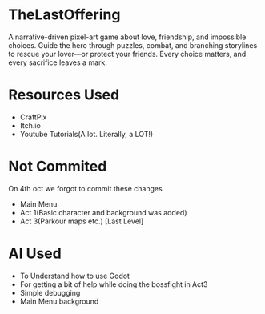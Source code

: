 # TheLastOffering
A narrative-driven pixel-art game about love, friendship, and impossible choices. Guide the hero through puzzles, combat, and branching storylines to rescue your lover—or protect your friends. Every choice matters, and every sacrifice leaves a mark.


# Resources Used
* CraftPix
* Itch.io
* Youtube Tutorials(A lot. Literally, a LOT!)


# Not Commited
On 4th oct we forgot to commit these changes
* Main Menu
* Act 1(Basic character and background was added)
* Act 3(Parkour maps etc.) [Last Level]

# AI Used
* To Understand how to use Godot
* For getting a bit of help while doing the bossfight in Act3
* Simple debugging
* Main Menu background
